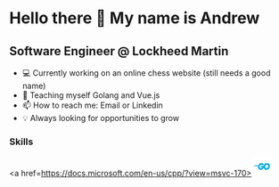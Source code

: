 Hello there 👋 My name is Andrew
================================
Software Engineer @ Lockheed Martin
-----------------------------------
* 💻 Currently working on an online chess website (still needs a good name)
* 🌱 Teaching myself Golang and Vue.js
* 📫 How to reach me: Email or Linkedin
* 💡 Always looking for opportunities to grow

### Skills
<a href=https://docs.microsoft.com/en-us/cpp/?view=msvc-170><img src="Go-Logo_Blue.png" width="36" height="36"></a>
